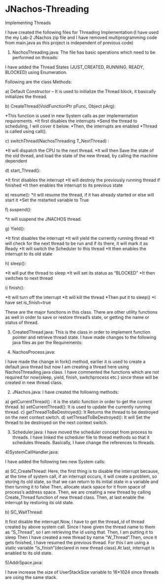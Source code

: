 # JNachos-Threading
Implementing Threads

I have created the following files for Threading Implementation:(I have used the my Lab-2 JNachos zip file and I have removed multiprogramming code from main.java as this project is independent of previous code)

1) NachosThreading.java:
The file has basic operations which need to be performed on threads:

I have added the Thread States (JUST_CREATED, RUNNING, READY, BLOCKED) using Enumeration.

Following are the class Methods:

a) Default Constructor –
It is used to initialize the Thread block, it basically initializes the thread.

b) CreateThread(VoidFunctionPtr pFunc, Object pArg):

*This function is used in new System calls as per implementation requirements.
*It first disables the interrupts
*Send the thread to scheduling, I will cover it below.
*Then, the interrupts are enabled
*Thread is called using call().

c) switchThread(NachosThreading T_NextThread) :

*It will dispatch the CPU to the next thread.
*It will then Save the state of the old thread, and load the state of the new thread, by calling the machine dependent

d) start_Thread():

*It first disables the interrupt
*It will destroy the previously running thread if finished
*It then enables the interrupt to its previous state

e) resume():
*it will resume the thread, if it has already started or else will start it
*Set the mstarted variable to True

f) suspend():

*it will suspend the JNACHOS thread.

g) Yield():

*It first disables the interrupt
*It will yield the currently running thread
*It will check for the next thread to be run and if its there, it will mark it as Ready
*It will switch the Scheduler to this thread
*It then enables the interrupt to its old state

h) sleep():

*It will put the thread to sleep
*It will set its status as “BLOCKED”
*It then switches to next thread

i) finish():

*It will turn off the interrupt
*It will kill the thread
*Then put it to sleep()
*I have set is_finish=true

These are the major functions in this class. There are other utility functions as well in order to save or restore thread’s state, or getting the name or status of thread.

3) CreatedThread.java:
This is the class in order to implement function pointer and retrieve thread state. I have made changes to the following java files as per the Requirements:

1) NachosProcess.java:

I have made the change in fork() method, earlier it is used to create a default java thread but now I am creating a thread here using NachosThreading.java class. I have commented the functions which are not required for now(sleep, yield, finish,
switchprocess etc.) since these will be created in new thread class.

2) JNachos.java:
I have created the following methods:

a) getCurrentThread() :
it is the static function in order to get the current thread.
b) setCurrentThread():
It is used to update the currently running thread.
c) getThreadToBeDestroyed():
It Returns the thread to be destroyed on the next context switch.
d) setThreadToBeDestroyed():
It will Set the thread to be destroyed on the next context switch.

3) Scheduler.java:
I have moved the scheduler concept from process to threads. I have linked the scheduler file to thread methods so that it schedules threads. Basically, I have change the references to threads.

4)SystemCallHandler.java:

I have added the following two new System calls:

a) SC_CreateThread:
Here, the first thing is to disable the interrupt because, at the time of system call, if an interrupt occurs, it will create a problem, so storing its old state, so that we can return to its initial state in a variable and then turning it to false Then, allocate stack space for it from space of process’s address space. Then, we are creating a new thread by calling Create_Thread function of new thread class. Then, at last enable the interrupt by restoring its old state.

b) SC_WaitThread:

It first disable the interrupt.Now, I have to get the thread_id of thread created by above system call.
Since I have given the thread name to them as “S_Thread”, so I am retrieving the id using that. Then, I am putting it to sleep
Then I have created a new thread by name “W_Thread”.Then, once it gets finished, I have resumed the previous thread. For this I am using a static variable “is_finish”(declared in new thread class).At last, interrupt is enabled to its old state.

5)AddrSpace.java:

I have increase the size of UserStackSize variable to 16*1024 since threads are using the same stack.
